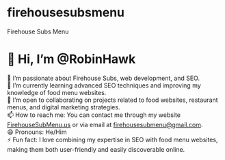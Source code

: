 # firehousesubsmenu
Firehouse Subs Menu
# 👋 Hi, I’m @RobinHawk

👀 I’m passionate about Firehouse Subs, web development, and SEO.  
🌱 I’m currently learning advanced SEO techniques and improving my knowledge of food menu websites.  
💞️ I’m open to collaborating on projects related to food websites, restaurant menus, and digital marketing strategies.  
📫 How to reach me: You can contact me through my website [FirehouseSubMenu.us](https://firehousesubmenu.us/) or via email at firehousesubmenu@gmail.com.  
😄 Pronouns: He/Him  
⚡ Fun fact: I love combining my expertise in SEO with food menu websites, making them both user-friendly and easily discoverable online.
